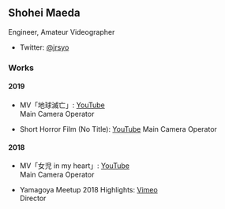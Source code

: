 ## Shohei Maeda

Engineer, Amateur Videographer

- Twitter: [@jrsyo](https://twitter.com/jrsyo)

### Works

#### 2019
- MV「地球滅亡」: [YouTube](https://youtu.be/kZzqYwn1y-k)  
Main Camera Operator

- Short Horror Film (No Title): [YouTube](https://youtu.be/P5z0xi_trUY)
Main Camera Operator

#### 2018
- MV「女児 in my heart」: [YouTube](https://youtu.be/F2G44eS6aco)  
Main Camera Operator

- Yamagoya Meetup 2018 Highlights: [Vimeo](https://vimeo.com/299163951)  
Director
